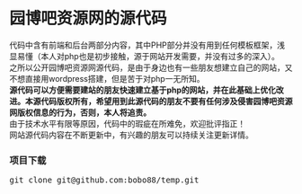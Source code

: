 <h1>园博吧资源网的源代码</h1>
<p>
	代码中含有前端和后台两部分内容，其中PHP部分并没有用到任何模板框架，浅显易懂（本人对php也是初步接触，源于网站开发需要，并没有过多的深入）。<br/>
	之所以公开园博吧资源网源代码，是由于身边也有一些朋友想建立自己的网站，又不想直接用wordpress搭建，但是苦于对php一无所知。<br/>
	<strong>源代码可以方便需要建站的朋友快速建立基于php的网站，并在此基础上优化改进。本源代码版权所有，希望用到此源代码的朋友不要有任何涉及侵害园博吧资源网版权信息的行为，否则，本人将追责。</strong><br/>
	由于技术水平有限等原因，代码中的瑕疵在所难免，欢迎批评指正！<br/>
	网站源代码内容在不断更新中，有兴趣的朋友可以持续关注更新详情。
</p>
<h3>项目下载</h3>
<pre>
git clone git@github.com:bobo88/temp.git
</pre>
